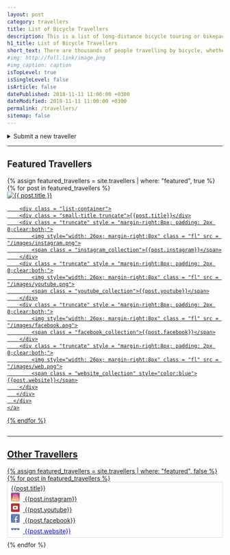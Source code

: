 ```yaml
---
layout: post
category: travellers
title: List of Bicycle Travellers
description: This is a list of long-distance bicycle touring or bikepacking people.
h1_title: List of Bicycle Travellers
short_text: There are thousands of people travelling by bicycle, whether in the country, or around the world. Whether they call it bike touring, or bikepacking. This is an incomplete list of bicycle travellers. If you know someone who is travelling or travelled by bicycle, add them here.
#img: http://full.link/image.png
#img_caption: caption
isTopLevel: true
isSingleLevel: false
isArticle: false
datePublished: 2018-11-11 11:00:00 +0300
dateModified: 2018-11-11 11:00:00 +0300
permalink: /travellers/
sitemap: false
---
```


<div class="clearfix">
	<details>
		<summary class="green_bg text-center">Submit a new traveller</summary>

		<form class="add_traveller_form" data-app = "false">
			<small>None of the fields are required.</small>
			<p>
				<label>Traveller Name (or Alias)</label>
				<input name="traveller_alias" type="text">
			</p>
			<p>
				<label>
					<img style="width: 26px; margin-top:4px; margin-right:8px" class = "fl" src = "/images/facebook.png">
					Facebook Page
					<input name="traveller_facebook" type="text" onblur="check_traveller('facebook',this)">
					<small style="color:darkorange; display:none">This facebook page is already in the database.</small>
				</label>
			</p>
			<p>
				<label>
					<img style="width: 26px; margin-top:4px; margin-right:8px" class = "fl" src = "/images/instagram.png">
					Instagram Profile
					<input name="traveller_instagram" type="text" onblur="check_traveller('instagram',this)">
					<small style="color:darkorange; display:none">This instagram account is already in the database.</small>
				</label>
			</p>
			<p>
				<label>
					<img style="width: 26px; margin-top:4px; margin-right:8px" class = "fl" src = "/images/youtube.png">
					YouTube Channel
					<input name="traveller_youtube" type="text" onblur="check_traveller('youtube',this)">
					<small style="color:darkorange; display:none">This youtube channel is already in the database.</small>
				</label>
			</p>
			<p class="ytc">
			</p>
			<p>
				<label>
					<img style="width: 26px; margin-top:4px; margin-right:8px" class = "fl" src = "/images/web.png">
					Website Address
					<input name="traveller_website" type="text" onblur="check_traveller('website',this)">
					<small style="color:darkorange; display:none">This website address is already in the database.</small>
				</label>
			</p>
			<p>
				<label>
					Introduction
					<textarea name="traveller_description" cols="45" rows="4" maxlength="65525"></textarea>
				</label>
			</p>
			<p>
				<label>Cover image for the traveller</label>
				<div class = "drop-area dropable pastable text-center">
					<small class="clearfix dropable pastable">Select from the device, drag & drop, or paste from clipboard.</small>
					<label class="button-block dropable pastable button-primary">
						<input type="file" class = "traveller_image_file" accept="image/*">
						Select from the device
					</label>
					<img class = "traveller_image wnot dropable pastable" style="display:block; margin:10px auto; max-width:100%" />
				</div>
			</p>
			<p>
				<small>
					Only featured travellers are eligible for donations and sponsorships.
				</small>
				<label class="checkbox_container" style = "font-size:18px">
					This is my profile and I want to be featured on Bicycle Travellers
					<input type="checkbox" onclick = "this.parentNode.parentNode.nextElementSibling.classList.toggle('hidden')"><span class="checkmark"></span>
				</label>
			</p>
			<p class = "hidden">
				<label>
					Enter your email address
					<input name="traveller_email" type="email" autocomplete = "email">
				</label>
			</p>
			<p>
				<input name="submit" type="submit" class="button-block button-primary" value="Send for approval">
			</p>
		</form>
	</details>
</div>

<hr/>

<div class="clearfix">
	<h2>Featured Travellers</h2>
  {% assign featured_travellers = site.travellers | where: "featured", true %}
  {% for post in featured_travellers %}
    <a class = "no-decoration" href = "/{{post.category}}/{{post.slug}}.html">
      <div class="column traveller_column">
        <img loading="lazy" src = "{{ post.img }}" alt = "{{ post.title }}"  class="cover_image lazyload" />

        <div class = "list-container">
        <div class = "small-title truncate">{{post.title}}</div>
        <div class = "truncate" style = "margin-right:8px; padding: 2px 0;clear:both;">
			<img style="width: 26px; margin-right:8px" class = "fl" src = "/images/instagram.png">
			<span class = "instagram_collection">{{post.instagram}}</span>
		</div>
        <div class = "truncate" style = "margin-right:8px; padding: 2px 0;clear:both;">
			<img style="width: 26px; margin-right:8px" class = "fl" src = "/images/youtube.png">
			<span class = "youtube_collection">{{post.youtube}}</span>
		</div>
        <div class = "truncate" style = "margin-right:8px; padding: 2px 0;clear:both;">
			<img style="width: 26px; margin-right:8px" class = "fl" src = "/images/facebook.png">
			<span class = "facebook_collection">{{post.facebook}}</span>
		</div>
        <div class = "truncate" style = "margin-right:8px; padding: 2px 0;clear:both;">
			<img style="width: 26px; margin-right:8px" class = "fl" src = "/images/web.png">
			<span class = "website_collection" style="color:blue">{{post.website}}</span>
		</div>
       </div>
      </div>
    </a>
  {% endfor %}
</div>

<hr/>

<div class="clearfix">
	<h2>Other Travellers</h2>
  {% assign featured_travellers = site.travellers | where: "featured", false %}
  {% for post in featured_travellers %}
    <a class = "no-decoration" href = "/{{post.category}}/{{post.slug}}.html">
        <div style="border: 1px solid #dbdbdb; display: flow-root; padding: 4px 8px; margin-bottom:8px;   line-height: 20px;">
        <div class = "small-title text-center">{{post.title}}</div>
				<div class="responsive-quarter truncate">
					<img style="width: 20px; margin-right:8px" class = "fl" src = "/images/instagram.png">
					<span>{{post.instagram}}</span>
				</div>
				<div class="responsive-quarter truncate">
					<img style="width: 20px; margin-right:8px" class = "fl" src = "/images/youtube.png">
					<span>{{post.youtube}}</span>
				</div>
				<div class="responsive-quarter truncate">
					<img style="width: 20px; margin-right:8px" class = "fl" src = "/images/facebook.png">
					<span>{{post.facebook}}</span>
				</div>
				<div class="responsive-quarter truncate">
					<img style="width: 20px; margin-right:8px" class = "fl" src = "/images/web.png">
					<span style="color:blue">{{post.website}}</span>
				</div>
		</div>
    </a>
  {% endfor %}
</div>

<div id = "waiting_travellers">
</div>

<script>
	var worker = "{{site.worker}}";


	document.addEventListener('DOMContentLoaded', function(){
		init_traveller_list();
	}, false);




	let dropArea = document.getElementsByClassName("drop-area");
	let traveller_image_file = document.getElementsByClassName("traveller_image_file");



	;['dragenter', 'dragover', 'dragleave', 'drop'].forEach(eventName => {
		document.body.addEventListener(eventName, preventDefaults, false);
	});

	function preventDefaults (e) {
	  e.preventDefault();
	}

	document.addEventListener('drop',function(e){
		if(e.target && e.target.classList.contains('dropable')){
			handleDrop(e);
		}
	});

	document.addEventListener('paste',function(e){
		if(e.target && e.target.classList.contains('pastable')){
			handlePaste(e);
		}
	});

	document.addEventListener('change',function(e){
		if(e.target && e.target.classList.contains('traveller_image_file')){
			handleClick(e);
		}
	});


	function handleClick(e) {
		previewFile(e.target.files[0], e.target);
	}

	function handleDrop(e) {
	  var dt = e.dataTransfer;
	  var files = dt.files;
		previewFile(files[0],e.target);
	}

	function handlePaste(e) {
		var IMAGE_MIME_REGEX = /^image\/(p?jpeg|gif|png)$/i;
		var items = e.clipboardData.items;

		for (var j = 0; j < items.length; j++) {
			if (IMAGE_MIME_REGEX.test(items[j].type)) {
				var file = items[j].getAsFile();
				previewFile(file,e.target);
				return;
			}
		}
		
	   e.PreventDefault();
	}


	function previewFile(file, target) {
	  let reader = new FileReader();
	  reader.readAsDataURL(file);
	  reader.onloadend = function() {
		target.closest(".drop-area").querySelector("img").src = reader.result;
	  }
	}





	document.addEventListener('submit',function(e){
		if(e.target && e.target.classList.contains('add_traveller_form')){
			traveller_form_submit(e);
		}
	});

	  
	function traveller_form_submit(e){
		e.preventDefault();
		var form = e.target;
		var submit = form.querySelector('input[type="submit"]');
		submit.setAttribute("disabled", "disabled");
		
		const data = new URLSearchParams();
		for (const pair of new FormData(form)) {
			data.append(pair[0], pair[1]);
		}
		
		data.append("img", getDataUrl(form.querySelector(".traveller_image"), 768, 1));

		fetch(worker+"/?job=submit_traveller", {
			method: 'post',
			body: data,
			headers: {
			  'Accept': 'application/json',
			  'Content-Type': 'application/x-www-form-urlencoded'
			},
		}).then(function(response){
			response.json().then(function(response){
				if(response.success){
					submit.value = "Success!";
					submit.classList.add('button-success');
					submit.classList.remove('button-primary');
					form.querySelector(".traveller_image").src = "";
					form.reset();

					setTimeout(function(){
						submit.removeAttribute("disabled");
						submit.value = "Send for approval";
						submit.classList.remove('button-success');
						submit.classList.add('button-primary');
					},5000);
				}else{
					submit.removeAttribute("disabled");
					alert("An error occurred. " + response.error);
				}
			})
		});
	}

	function getDataUrl(img, res, quality) {
		var canvas = document.createElement("canvas");
		var ctx = canvas.getContext("2d");
		var ratio = img.naturalWidth / img.naturalHeight;
		
		var width = res;
		var height = width / ratio;

		canvas.width = width;
		canvas.height = height;
		
		ctx.fillStyle = "white";
		ctx.fillRect(0, 0, canvas.width, canvas.height);
		
		ctx.drawImage(img, 0, 0, canvas.width, canvas.height);
		dataURI = canvas.toDataURL('image/jpeg', quality);

		ctx.clearRect(0, 0, canvas.width, canvas.height);
		
		delete canvas;
		
		return dataURI;
	}
		
	var collections = {"website":[],"facebook":[],"youtube":[],"instagram":[]};

	function init_traveller_list(){
		for (let item of document.getElementsByClassName("instagram_collection")) { collections["instagram"].push(item.innerHTML); }
		for (let item of document.getElementsByClassName("youtube_collection")) { collections["youtube"].push(item.innerHTML); }
		for (let item of document.getElementsByClassName("facebook_collection")) { collections["facebook"].push(item.innerHTML); }
		for (let item of document.getElementsByClassName("website_collection")) { collections["website"].push(new URL(item.innerHTML).hostname); }
	}
		
	function check_traveller(media, el){
		if(collections[media].includes(media=="website"?new URL(normalize_url(el.value)).hostname:el.value)){
			el.nextElementSibling.style.display="block";
		}else{
			el.nextElementSibling.style.display="none";
		}
	}

	function normalize_url(url){
		if (url.substring(url.length-1) == "/"){
			url = url.substring(0, url.length-1);
		}
		
		if (url.indexOf("http://") == 0 || url.indexOf("https://") == 0) {
			return url;
		}else{
			return "http://"+url;
		}
	}

</script>